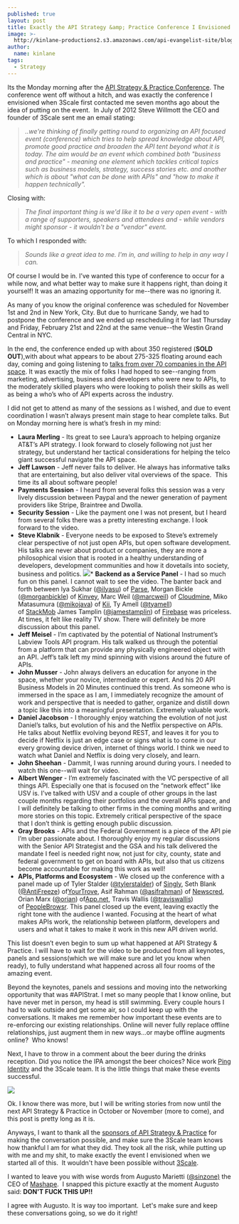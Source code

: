 ```yaml
---
published: true
layout: post
title: Exactly the API Strategy &amp; Practice Conference I Envisioned
image: >-
  http://kinlane-productions2.s3.amazonaws.com/api-evangelist-site/blog/api-strategy-practice-steve-kin-open.jpg
author:
  name: kinlane
tags:
  - Strategy
---
```

Its the Monday morning after the [API Strategy & Practice Conference](http://www.apistrategyconference.com/). The conference went off without a hitch, and was exactly the conference I envisioned when 3Scale first contacted me seven months ago about the idea of putting on the event.  In July of 2012 Steve Willmott the CEO and founder of 3Scale sent me an email stating:

> _..we're thinking of finally getting round to organizing an API focused event (conference) which tries to help spread knowledge about API, promote good practice and broaden the API tent beyond what it is today. The aim would be an event which combined both "business and practice" - meaning one element which tackles critical topics such as business models, strategy, success stories etc. and another which is about "what can be done with APIs" and "how to make it happen technically"._

Closing with:

> _The final important thing is we'd like it to be a very open event - with a range of supporters, speakers and attendees and - while vendors might sponsor - it wouldn't be a "vendor" event._

To which I responded with:

> _Sounds like a great idea to me. I'm in, and willing to help in any way I can._

Of course I would be in. I’ve wanted this type of conference to occur for a while now, and what better way to make sure it happens right, than doing it yourself! It was an amazing opportunity for me--there was no ignoring it.

As many of you know the original conference was scheduled for November 1st and 2nd in New York, City. But due to hurricane Sandy, we had to postpone the conference and we ended up rescheduling it for last Thursday and Friday, February 21st and 22nd at the same venue--the Westin Grand Central in NYC.

In the end, the conference ended up with about 350 registered (**SOLD OUT**),with about what appears to be about 275-325 floating around each day, coming and going listening to [talks from over 70 companies in the API space](/2013/02/12/companies-that-are-speaking-at-api-strategy-practice/ "talks from over 70 companies in the API space"). It was exactly the mix of folks I had hoped to see--ranging from marketing, advertising, business and developers who were new to APIs, to the moderately skilled players who were looking to polish their skills as well as being a who’s who of API experts across the industry.

I did not get to attend as many of the sessions as I wished, and due to event coordination I wasn’t always present main stage to hear complete talks. But on Monday morning here is what’s fresh in my mind:

*   **Laura Merling** - Its great to see Laura’s approach to helping organize AT&T’s API strategy. I look forward to closely following not just her strategy, but understand her tactical considerations for helping the telco giant successful navigate the API space.
*   **Jeff Lawson** - Jeff never fails to deliver. He always has informative talks that are entertaining, but also deliver vital overviews of the space.  This time its all about software people!
*   **Payments Session** - I heard from several folks this session was a very lively discussion between Paypal and the newer generation of payment providers like Stripe, Braintree and Dwolla.
*   **Security Session** - Like the payment one I was not present, but I heard from several folks there was a pretty interesting exchange. I look forward to the video.
*   **Steve Klabnik** \- Everyone needs to be exposed to Steve’s extremely clear perspective of not just open APIs, but open software development. His talks are never about product or companies, they are more a philosophical vision that is rooted in a healthy understanding of developers, development communities and how it dovetails into society, business and politics.
[![](https://s3.amazonaws.com/kinlane-productions2/api-service-providers/3scale-logo.jpg)](https://3scale.net)*   **Backend as a Service Panel** \- I had so much fun on this panel. I cannot wait to see the video. The banter back and forth between lya Sukhar ([@ilyasu](https://twitter.com/ilyasu)) of [Parse](https://www.parse.com/), Morgan Bickle ([@morganbickle](https://twitter.com/morganbickle)) of [Kinvey](http://www.kinvey.com/), Marc Weil ([@marcweil](https://twitter.com/marcweil)) of [Cloudmine](https://cloudmine.me/), Miko Matasumura ([@mikojava](https://twitter.com/mikojava)) of [Kii](http://kii.com/), Ty Amell ([@tyamell](https://twitter.com/tyamell)) of [StackMob](https://www.stackmob.com/) James Tamplin ([@jamestamplin](https://twitter.com/jamestamplin)) of [Firebase](https://www.firebase.com/) was priceless. At times, it felt like reality TV show. There will definitely be more discussion about this panel.
*   **Jeff Meisel** \- I’m captivated by the potential of National Instrument’s Labview Tools API program. His talk walked us through the potential from a platform that can provide any physically engineered object with an API. Jeff’s talk left my mind spinning with visions around the future of APIs.
*   **John Musser** - John always delivers an education for anyone in the space, whether your novice, intermediate or expert. And his 20 API Business Models in 20 Minutes continued this trend. As someone who is immersed in the space as I am, I immediately recognize the amount of work and perspective that is needed to gather, organize and distill down a topic like this into a meaningful presentation. Extremely valuable work.
*   **Daniel Jacobson** \- I thoroughly enjoy watching the evolution of not just Daniel’s talks, but evolution of his and the Netflix perspective on APIs. He talks about Netflix evolving beyond REST, and leaves it for you to decide if Netflix is just an edge case or signs what is to come in our every growing device driven, internet of things world. I think we need to watch what Daniel and Netflix is doing very closely, and learn.
*   **John Sheehan** - Dammit, I was running around during yours. I needed to watch this one--will wait for video.
*   **Albert Wenger** - I’m extremely fascinated with the VC perspective of all things API. Especially one that is focused on the “network effect” like USV is. I’ve talked with USV and a couple of other groups in the last couple months regarding their portfolios and the overall APIs space, and I will definitely be talking to other firms in the coming months and writing more stories on this topic. Extremely critical perspective of the space that I don’t think is getting enough public discussion.
*   **Gray Brooks** - APIs and the Federal Government is a piece of the API pie I’m uber passionate about. I thoroughly enjoy my regular discussions with the Senior API Strategist and the GSA and his talk delivered the mandate I feel is needed right now, not just for city, county, state and federal government to get on board with APIs, but also that us citizens become accountable for making this work as well!
*   **APIs, Platforms and Ecosystem** \- We closed up the conference with a panel made up of Tyler Stalder ([@tylerstalder](https://twitter.com/tylerstalder)) of [Singly](http://www.singly.com/ "Singly"), Seth Blank ([@AntiFreeze](https://twitter.com/AntiFreeze)) of[YourTrove](https://www.yourtrove.com/ "YourTrove"), Asif Rahman ([@asifrahman](https://twitter.com/asifrahman)) of [Newscred](http://newscred.com/ "NewsCred"), Orian Marx ([@orian](http://alpha.app.net/orian)) of[App.net](https://join.app.net/ "App.net"), Travis Wallis ([@traviswallis](https://twitter.com/traviswallis)) of [PeopleBrowsr](http://peoplebrowsr.com/ "PeopleBrowsr"). This panel closed up the event, leaving exactly the right tone with the audience I wanted. Focusing at the heart of what makes APIs work, the relationship between platform, developers and users and what it takes to make it work in this new API driven world.

This list doesn’t even begin to sum up what happened at API Strategy & Practice. I will have to wait for the video to be produced from all keynotes, panels and sessions(which we will make sure and let you know when ready), to fully understand what happened across all four rooms of the amazing event.

Beyond the keynotes, panels and sessions and moving into the networking opportunity that was #APIStrat. I met so many people that I know online, but have never met in person, my head is still swimming. Every couple hours I had to walk outside and get some air, so I could keep up with the conversations. It makes me remember how important these events are to re-enforcing our existing relationships. Online will never fully replace offline relationships, just augment them in new ways...or maybe offline augments online?  Who knows!

Next, I have to throw in a comment about the beer during the drinks reception. Did you notice the IPA amongst the beer choices? Nice work [Ping Identity](https://www.pingidentity.com/ "Ping Identity") and the 3Scale team. It is the little things that make these events successful.

![](https://s3.amazonaws.com/kinlane-productions2/events/api-strategy-practice-conference/augusto-marietta-mashape-apistrat.jpg)

Ok. I know there was more, but I will be writing stories from now until the next API Strategy & Practice in October or November (more to come), and this post is pretty long as it is.

Anyways, I want to thank all the [sponsors of API Strategy & Practice](http://www.apistrategyconference.com/sponsors.php) for making the conversation possible, and make sure the 3Scale team knows how thankful I am for what they did. They took all the risk, while putting up with me and my shit, to make exactly the event I envisioned when we started all of this.  It wouldn't have been possible without [3Scale](https://3scale.net "3Scale").

I wanted to leave you with wise words from Augusto Marietti ([@sinzone)](https://twitter.com/sinzone) the CEO of [Mashape](http://mashape.com/ "Mashape").  I snapped this picture exactly at the moment Augusto said: **DON'T FUCK THIS UP!!** 

I agree with Augusto. It is way too important.  Let's make sure and keep these conversations going, so we do it right!
